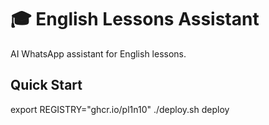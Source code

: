 # 🎓 English Lessons Assistant

AI WhatsApp assistant for English lessons.

## Quick Start

export REGISTRY="ghcr.io/pl1n10"
./deploy.sh deploy

